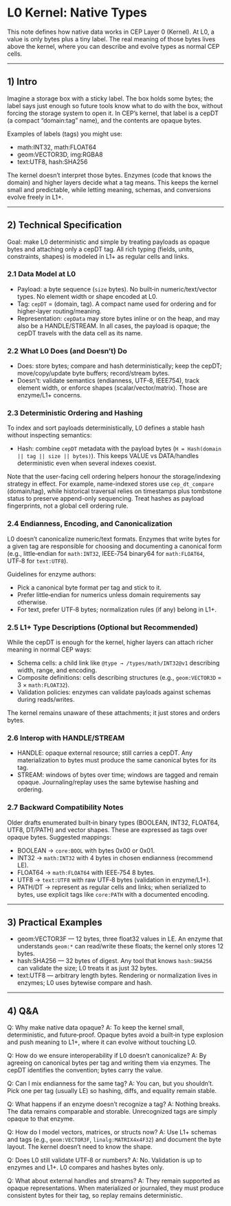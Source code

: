 # L0 Kernel: Native Types

This note defines how native data works in CEP Layer 0 (Kernel). At L0, a value is only bytes plus a tiny label. The real meaning of those bytes lives above the kernel, where you can describe and evolve types as normal CEP cells.

---

## 1) Intro

Imagine a storage box with a sticky label. The box holds some bytes; the label says just enough so future tools know what to do with the box, without forcing the storage system to open it. In CEP’s kernel, that label is a cepDT (a compact “domain:tag” name), and the contents are opaque bytes.

Examples of labels (tags) you might use:
- math:INT32, math:FLOAT64
- geom:VECTOR3D, img:RGBA8
- text:UTF8, hash:SHA256

The kernel doesn’t interpret those bytes. Enzymes (code that knows the domain) and higher layers decide what a tag means. This keeps the kernel small and predictable, while letting meaning, schemas, and conversions evolve freely in L1+.

---

## 2) Technical Specification

Goal: make L0 deterministic and simple by treating payloads as opaque bytes and attaching only a cepDT tag. All rich typing (fields, units, constraints, shapes) is modeled in L1+ as regular cells and links.

### 2.1 Data Model at L0

- Payload: a byte sequence (`size` bytes). No built‑in numeric/text/vector types. No element width or shape encoded at L0.
- Tag: `cepDT` = (domain, tag). A compact name used for ordering and for higher‑layer routing/meaning.
- Representation: `cepData` may store bytes inline or on the heap, and may also be a HANDLE/STREAM. In all cases, the payload is opaque; the cepDT travels with the data cell as its name.

### 2.2 What L0 Does (and Doesn’t) Do

- Does: store bytes; compare and hash deterministically; keep the cepDT; move/copy/update byte buffers; record/stream bytes.
- Doesn’t: validate semantics (endianness, UTF‑8, IEEE754), track element width, or enforce shapes (scalar/vector/matrix). Those are enzyme/L1+ concerns.

### 2.3 Deterministic Ordering and Hashing

To index and sort payloads deterministically, L0 defines a stable hash without inspecting semantics:
- Hash: combine `cepDT` metadata with the payload bytes (`H = Hash(domain || tag || size || bytes)`). This keeps VALUE vs DATA/handles deterministic even when several indexes coexist.

Note that the user-facing cell ordering helpers honour the storage/indexing strategy in effect. For example, name-indexed stores use `cep_dt_compare` (domain/tag), while historical traversal relies on timestamps plus tombstone status to preserve append-only sequencing. Treat hashes as payload fingerprints, not a global cell ordering rule.

### 2.4 Endianness, Encoding, and Canonicalization

L0 doesn’t canonicalize numeric/text formats. Enzymes that write bytes for a given tag are responsible for choosing and documenting a canonical form (e.g., little‑endian for `math:INT32`, IEEE‑754 binary64 for `math:FLOAT64`, UTF‑8 for `text:UTF8`).

Guidelines for enzyme authors:
- Pick a canonical byte format per tag and stick to it.
- Prefer little‑endian for numerics unless domain requirements say otherwise.
- For text, prefer UTF‑8 bytes; normalization rules (if any) belong in L1+.

### 2.5 L1+ Type Descriptions (Optional but Recommended)

While the cepDT is enough for the kernel, higher layers can attach richer meaning in normal CEP ways:
- Schema cells: a child link like `@type → /types/math/INT32@v1` describing width, range, and encoding.
- Composite definitions: cells describing structures (e.g., `geom:VECTOR3D` = 3 × `math:FLOAT32`).
- Validation policies: enzymes can validate payloads against schemas during reads/writes.

The kernel remains unaware of these attachments; it just stores and orders bytes.

### 2.6 Interop with HANDLE/STREAM

- HANDLE: opaque external resource; still carries a cepDT. Any materialization to bytes must produce the same canonical bytes for its tag.
- STREAM: windows of bytes over time; windows are tagged and remain opaque. Journaling/replay uses the same bytewise hashing and ordering.

### 2.7 Backward Compatibility Notes

Older drafts enumerated built‑in binary types (BOOLEAN, INT32, FLOAT64, UTF8, DT/PATH) and vector shapes. These are expressed as tags over opaque bytes. Suggested mappings:
- BOOLEAN → `core:BOOL` with bytes 0x00 or 0x01.
- INT32 → `math:INT32` with 4 bytes in chosen endianness (recommend LE).
- FLOAT64 → `math:FLOAT64` with IEEE‑754 8 bytes.
- UTF8 → `text:UTF8` with raw UTF‑8 bytes (validation in enzyme/L1+).
- PATH/DT → represent as regular cells and links; when serialized to bytes, use explicit tags like `core:PATH` with a documented encoding.

---

## 3) Practical Examples

- geom:VECTOR3F — 12 bytes, three float32 values in LE. An enzyme that understands `geom:*` can read/write these floats; the kernel only stores 12 bytes.
- hash:SHA256 — 32 bytes of digest. Any tool that knows `hash:SHA256` can validate the size; L0 treats it as just 32 bytes.
- text:UTF8 — arbitrary length bytes. Rendering or normalization lives in enzymes; L0 uses bytewise compare and hash.

---

## 4) Q&A

Q: Why make native data opaque?
A: To keep the kernel small, deterministic, and future‑proof. Opaque bytes avoid a built‑in type explosion and push meaning to L1+, where it can evolve without touching L0.

Q: How do we ensure interoperability if L0 doesn’t canonicalize?
A: By agreeing on canonical bytes per tag and writing them via enzymes. The cepDT identifies the convention; bytes carry the value.

Q: Can I mix endianness for the same tag?
A: You can, but you shouldn’t. Pick one per tag (usually LE) so hashing, diffs, and equality remain stable.

Q: What happens if an enzyme doesn’t recognize a tag?
A: Nothing breaks. The data remains comparable and storable. Unrecognized tags are simply opaque to that enzyme.

Q: How do I model vectors, matrices, or structs now?
A: Use L1+ schemas and tags (e.g., `geom:VECTOR3F`, `linalg:MATRIX4x4F32`) and document the byte layout. The kernel doesn’t need to know the shape.

Q: Does L0 still validate UTF‑8 or numbers?
A: No. Validation is up to enzymes and L1+. L0 compares and hashes bytes only.

Q: What about external handles and streams?
A: They remain supported as opaque representations. When materialized or journaled, they must produce consistent bytes for their tag, so replay remains deterministic.
